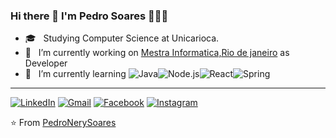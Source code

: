 ### Hi there 👋 I'm Pedro Soares 👨🏾‍💻
- 🎓 &nbsp; Studying Computer Science at Unicarioca.
- 🔭 &nbsp; I’m currently working on <a href="http://www.mestrainfo.com.br/site/" target="_blank">Mestra Informatica,Rio de janeiro</a> as Developer
- 🌱 &nbsp; I’m currently learning   ![Java](https://img.shields.io/badge/-Java-333333?style=flat&logo=Java&logoColor=007396)![Node.js](https://img.shields.io/badge/-Node.js-333333?style=flat&logo=node.js)![React](https://img.shields.io/badge/-React-333333?style=flat&logo=react)![Spring](https://img.shields.io/badge/-Spring-333333?style=flat&logo=spring)

---
 

[![LinkedIn](https://img.shields.io/badge/-LINKEDIN-0077B5?style=for-the-badge&logo=linkedin&logoColor=white)](https://www.linkedin.com/in/pedro-nery-8831901b1/)
[![Gmail](https://img.shields.io/badge/-GMAIL-D14836?style=for-the-badge&logo=gmail&logoColor=white)](mailto:pedrohnery@gmail.com)
[![Facebook](https://img.shields.io/badge/facebook-%231877F2.svg?&style=for-the-badge&logo=facebook&logoColor=white)](https://www.facebook.com/pedro.nery.18)
[![Instagram](https://img.shields.io/badge/instagram-%23E4405F.svg?&style=for-the-badge&logo=instagram&logoColor=white)](https://www.instagram.com/nery.pedro/)








⭐️ From [PedroNerySoares](https://github.com/PedroNerySoares)

